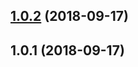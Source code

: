 <a name="1.0.2"></a>

## [1.0.2](https://github.com/imcuttle/walk-tree/compare/v1.0.1...v1.0.2) (2018-09-17)

<a name="1.0.1"></a>

## 1.0.1 (2018-09-17)
